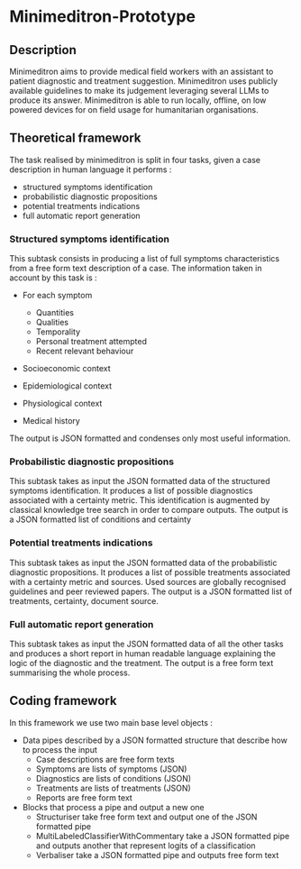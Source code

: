# Minimeditron-Prototype

## Description 
Minimeditron aims to provide medical field workers with an assistant to patient diagnostic and treatment suggestion.
Minimeditron uses publicly available guidelines to make its judgement leveraging several LLMs to produce its answer.
Minimeditron is able to run locally, offline, on low powered devices for on field usage for humanitarian organisations.

## Theoretical framework

The task realised by minimeditron is split in four tasks, given a case description in human language it performs :
-  structured symptoms identification
-  probabilistic diagnostic propositions
-  potential treatments indications
-  full automatic report generation

### Structured symptoms identification

This subtask consists in producing a list of full symptoms characteristics from a free form text description of a case.
The information taken in account by this task is :
- For each symptom
  - Quantities
  - Qualities
  - Temporality
  - Personal treatment attempted
  - Recent relevant behaviour
  
- Socioeconomic context
- Epidemiological context 
- Physiological context
- Medical history

The output is JSON formatted and condenses only most useful information.

### Probabilistic diagnostic propositions

This subtask takes as input the JSON formatted data of the structured symptoms identification.
It produces a list of possible diagnostics associated with a certainty metric. 
This identification is augmented by classical knowledge tree search in order to compare outputs.
The output is a JSON formatted list of conditions and certainty

### Potential treatments indications

This subtask takes as input the JSON formatted data of the probabilistic diagnostic propositions.
It produces a list of possible treatments associated with a certainty metric and sources.
Used sources are globally recognised guidelines and peer reviewed papers. 
The output is a JSON formatted list of treatments, certainty, document source.

### Full automatic report generation

This subtask takes as input the JSON formatted data of all the other tasks and produces a short report in human readable
language explaining the logic of the diagnostic and the treatment.
The output is a free form text summarising the whole process.

## Coding framework

In this framework we use two main base level objects :
- Data pipes described by a JSON formatted structure that describe how to process the input
  - Case descriptions are free form texts
  - Symptoms are lists of symptoms (JSON)
  - Diagnostics are lists of conditions (JSON)
  - Treatments are lists of treatments (JSON)
  - Reports are free form text
- Blocks that process a pipe and output a new one
  - Structuriser take free form text and output one of the JSON formatted pipe
  - MultiLabeledClassifierWithCommentary take a JSON formatted pipe and outputs another that represent logits of a classification
  - Verbaliser take a JSON formatted pipe and outputs free form text